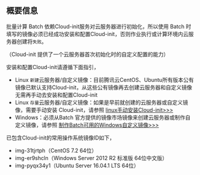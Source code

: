 ## 概要信息

批量计算 Batch 依赖Cloud-init服务对云服务器进行初始化，所以使用 Batch 时填写的镜像必须已经成功安装和配置Cloud-init，否则作业执行或计算环境内云服务器创建将``失败``。

（Cloud-init 提供了一个云服务器首次初始化时的自定义配置的能力）

安装和配置Cloud-init请遵循下面指引，
* Linux ``新建``云服务器/自定义镜像：目前腾讯云CentOS、Ubuntu所有版本公有镜像已默认支持Cloud-init，从这些公有镜像再去创建云服务器和自定义镜像无需再手动去安装和配置Cloud-init
* Linux ``存量``云服务器/自定义镜像：如果是早前就创建的云服务器或自定义镜像，需要手动安装 Cloud-init，请参照 [linux手动安装Cloud-init>>>](https://cloud.tencent.com/document/product/213/12587)
* Windows：必须从Batch 官方提供的镜像市场镜像来创建云服务器或制作自定义镜像，请参照 [制作Batch可用的Windows自定义镜像>>>](https://cloud.tencent.com/document/product/599/13035)

已包含Cloud-init的常用操作系统镜像ID如下，
* img-31tjrtph（CentOS 7.2 64位）
* img-er9shcln（Windows Server 2012 R2 标准版 64位中文版）
* img-pyqx34y1（Ubuntu Server 16.04.1 LTS 64位）








